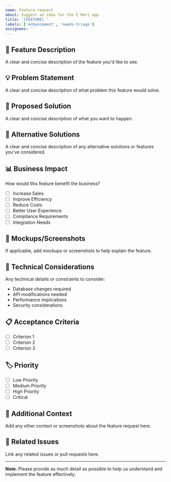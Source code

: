 ```yaml
---
name: Feature request
about: Suggest an idea for the E Mart app
title: '[FEATURE] '
labels: ['enhancement', 'needs-triage']
assignees: ''
---
```


## 🚀 Feature Description
A clear and concise description of the feature you'd like to see.

## 💡 Problem Statement
A clear and concise description of what problem this feature would solve.

## 🎯 Proposed Solution
A clear and concise description of what you want to happen.

## 🔄 Alternative Solutions
A clear and concise description of any alternative solutions or features you've considered.

## 📊 Business Impact
How would this feature benefit the business?
- [ ] Increase Sales
- [ ] Improve Efficiency
- [ ] Reduce Costs
- [ ] Better User Experience
- [ ] Compliance Requirements
- [ ] Integration Needs

## 🎨 Mockups/Screenshots
If applicable, add mockups or screenshots to help explain the feature.

## 🔧 Technical Considerations
Any technical details or constraints to consider:
- Database changes required
- API modifications needed
- Performance implications
- Security considerations

## 📋 Acceptance Criteria
- [ ] Criterion 1
- [ ] Criterion 2
- [ ] Criterion 3

## 🏷️ Priority
- [ ] Low Priority
- [ ] Medium Priority
- [ ] High Priority
- [ ] Critical

## 📝 Additional Context
Add any other context or screenshots about the feature request here.

## 🔗 Related Issues
Link any related issues or pull requests here.

---

**Note**: Please provide as much detail as possible to help us understand and implement the feature effectively. 